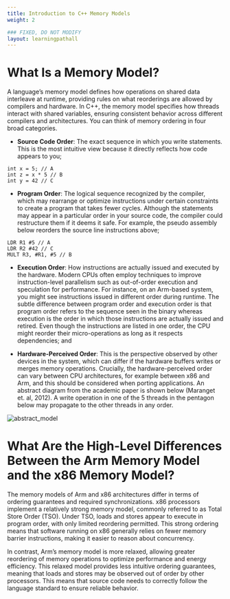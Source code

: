 ```yaml
---
title: Introduction to C++ Memory Models
weight: 2

### FIXED, DO NOT MODIFY
layout: learningpathall
---
```


# What Is a Memory Model?

A language’s memory model defines how operations on shared data interleave at runtime, providing rules on what reorderings are allowed by compilers and hardware. In C++, the memory model specifies how threads interact with shared variables, ensuring consistent behavior across different compilers and architectures. You can think of memory ordering in four broad categories.

-  **Source Code Order**: The exact sequence in which you write statements. This is the most intuitive view because it directly reflects how code appears to you;

```output
int x = 5; // A
int z = x * 5 // B
int y = 42 // C 
```

- **Program Order**: The logical sequence recognized by the compiler, which may rearrange or optimize instructions under certain constraints to create a program that takes fewer cycles. Although the statements may appear in a particular order in your source code, the compiler could restructure them if it deems it safe. For example, the pseudo assembly below reorders the source line instructions above;

```output
LDR R1 #5 // A
LDR R2 #42 // C
MULT R3, #R1, #5 // B
```

- **Execution Order**: How instructions are actually issued and executed by the hardware. Modern CPUs often employ techniques to improve instruction-level parallelism such as out-of-order execution and speculation for performance. For instance, on an Arm-based system, you might see instructions issued in different order during runtime. The subtle difference between program order and execution order is that program order refers to the sequence seen in the binary whereas execution is the order in which those instructions are actually issued and retired. Even though the instructions are listed in one order, the CPU might reorder their micro-operations as long as it respects dependencies; and

- **Hardware-Perceived Order**: This is the perspective observed by other devices in the system, which can differ if the hardware buffers writes or merges memory operations. Crucially, the hardware-perceived order can vary between CPU architectures, for example between x86 and Arm, and this should be considered when porting applications. An abstract diagram from the academic paper is shown below (Maranget et. al, 2012). A write operation in one of the 5 threads in the pentagon below may propagate to the other threads in any order. 

![abstract_model](./Abstract_model.png)

# What Are the High-Level Differences Between the Arm Memory Model and the x86 Memory Model?

The memory models of Arm and x86 architectures differ in terms of ordering guarantees and required synchronizations. x86 processors implement a relatively strong memory model, commonly referred to as Total Store Order (TSO). Under TSO, loads and stores appear to execute in program order, with only limited reordering permitted. This strong ordering means that software running on x86 generally relies on fewer memory barrier instructions, making it easier to reason about concurrency.

In contrast, Arm’s memory model is more relaxed, allowing greater reordering of memory operations to optimize performance and energy efficiency. This relaxed model provides less intuitive ordering guarantees, meaning that loads and stores may be observed out of order by other processors. This means that source code needs to correctly follow the language standard to ensure reliable behavior. 